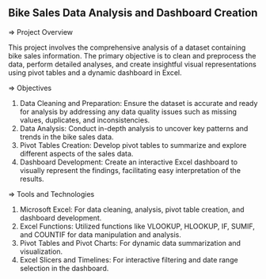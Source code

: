 Bike Sales Data Analysis and Dashboard Creation
----------------------------------------------------

=> Project Overview

This project involves the comprehensive analysis of a dataset containing bike sales information. The primary objective is to clean and preprocess the data, perform detailed analyses, and create insightful visual representations using pivot tables and a dynamic dashboard in Excel.

=> Objectives

1) Data Cleaning and Preparation: Ensure the dataset is accurate and ready for analysis by addressing any data quality issues such as missing values, duplicates, and inconsistencies.
2) Data Analysis: Conduct in-depth analysis to uncover key patterns and trends in the bike sales data.
3) Pivot Tables Creation: Develop pivot tables to summarize and explore different aspects of the sales data.
4) Dashboard Development: Create an interactive Excel dashboard to visually represent the findings, facilitating easy interpretation of the results.

=> Tools and Technologies

1) Microsoft Excel: For data cleaning, analysis, pivot table creation, and dashboard development.
2) Excel Functions: Utilized functions like VLOOKUP, HLOOKUP, IF, SUMIF, and COUNTIF for data manipulation and analysis.
3) Pivot Tables and Pivot Charts: For dynamic data summarization and visualization.
4) Excel Slicers and Timelines: For interactive filtering and date range selection in the dashboard.
